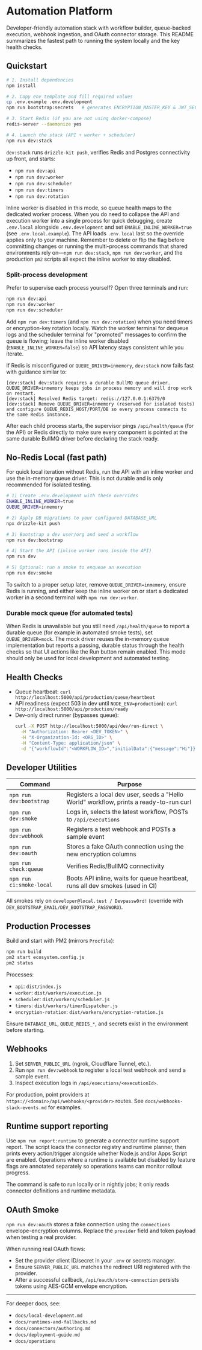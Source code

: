 # Automation Platform

Developer-friendly automation stack with workflow builder, queue-backed execution, webhook ingestion, and OAuth connector storage. This README summarizes the fastest path to running the system locally and the key health checks.

## Quickstart

```bash
# 1. Install dependencies
npm install

# 2. Copy env template and fill required values
cp .env.example .env.development
npm run bootstrap:secrets   # generates ENCRYPTION_MASTER_KEY & JWT_SECRET

# 3. Start Redis (if you are not using docker-compose)
redis-server --daemonize yes

# 4. Launch the stack (API + worker + scheduler)
npm run dev:stack
```

`dev:stack` runs `drizzle-kit push`, verifies Redis and Postgres connectivity up front, and starts:

- `npm run dev:api`
- `npm run dev:worker`
- `npm run dev:scheduler`
- `npm run dev:timers`
- `npm run dev:rotation`

Inline worker is disabled in this mode, so queue health maps to the dedicated worker process. When you do need to collapse the
API and execution worker into a single process for quick debugging, create `.env.local` alongside `.env.development` and set
`ENABLE_INLINE_WORKER=true` (see `.env.local.example`). The API loads `.env.local` last so the override applies only to your
machine. Remember to delete or flip the flag before committing changes or running the multi-process commands that shared
environments rely on—`npm run dev:stack`, `npm run dev:worker`, and the production `pm2` scripts all expect the inline worker to
stay disabled.

### Split-process development

Prefer to supervise each process yourself? Open three terminals and run:

```bash
npm run dev:api
npm run dev:worker
npm run dev:scheduler
```

Add `npm run dev:timers` (and `npm run dev:rotation`) when you need timers or encryption-key rotation locally. Watch the worker
terminal for dequeue logs and the scheduler terminal for "promoted" messages to confirm the queue is flowing; leave the inline
worker disabled (`ENABLE_INLINE_WORKER=false`) so API latency stays consistent while you iterate.

If Redis is misconfigured or `QUEUE_DRIVER=inmemory`, `dev:stack` now fails fast with guidance similar to:

```
[dev:stack] dev:stack requires a durable BullMQ queue driver. QUEUE_DRIVER=inmemory keeps jobs in process memory and will drop work on restart.
[dev:stack] Resolved Redis target: redis://127.0.0.1:6379/0
[dev:stack] Remove QUEUE_DRIVER=inmemory (reserved for isolated tests) and configure QUEUE_REDIS_HOST/PORT/DB so every process connects to the same Redis instance.
```

After each child process starts, the supervisor pings `/api/health/queue` (for the API) or Redis directly to make sure every component is pointed at the same durable BullMQ driver before declaring the stack ready.

## No-Redis Local (fast path)

For quick local iteration without Redis, run the API with an inline worker and use the in-memory queue driver. This is not durable and is only recommended for isolated testing.

```bash
# 1) Create .env.development with these overrides
ENABLE_INLINE_WORKER=true
QUEUE_DRIVER=inmemory

# 2) Apply DB migrations to your configured DATABASE_URL
npx drizzle-kit push

# 3) Bootstrap a dev user/org and seed a workflow
npm run dev:bootstrap

# 4) Start the API (inline worker runs inside the API)
npm run dev

# 5) Optional: run a smoke to enqueue an execution
npm run dev:smoke
```

To switch to a proper setup later, remove `QUEUE_DRIVER=inmemory`, ensure Redis is running, and either keep the inline worker on or start a dedicated worker in a second terminal with `npm run dev:worker`.

### Durable mock queue (for automated tests)

When Redis is unavailable but you still need `/api/health/queue` to report a durable queue (for example in automated smoke tests), set `QUEUE_DRIVER=mock`. The mock driver reuses the in-memory queue implementation but reports a passing, durable status through the health checks so that UI actions like the Run button remain enabled. This mode should only be used for local development and automated testing.

## Health Checks

- Queue heartbeat: `curl http://localhost:5000/api/production/queue/heartbeat`
- API readiness (expect 503 in dev until `NODE_ENV=production`): `curl http://localhost:5000/api/production/ready`
- Dev-only direct runner (bypasses queue):
  ```bash
  curl -X POST http://localhost:5000/api/dev/run-direct \
    -H "Authorization: Bearer <DEV_TOKEN>" \
    -H "X-Organization-Id: <ORG_ID>" \
    -H "Content-Type: application/json" \
    -d '{"workflowId":"<WORKFLOW_ID>","initialData":{"message":"Hi"}}'
  ```

## Developer Utilities

| Command | Purpose |
| --- | --- |
| `npm run dev:bootstrap` | Registers a local dev user, seeds a "Hello World" workflow, prints a ready-to-run curl |
| `npm run dev:smoke` | Logs in, selects the latest workflow, POSTs to `/api/executions` |
| `npm run dev:webhook` | Registers a test webhook and POSTs a sample event |
| `npm run dev:oauth` | Stores a fake OAuth connection using the new encryption columns |
| `npm run check:queue` | Verifies Redis/BullMQ connectivity |
| `npm run ci:smoke-local` | Boots API inline, waits for queue heartbeat, runs all dev smokes (used in CI) |

All smokes rely on `developer@local.test / Devpassw0rd!` (override with `DEV_BOOTSTRAP_EMAIL/DEV_BOOTSTRAP_PASSWORD`).

## Production Processes

Build and start with PM2 (mirrors `Procfile`):

```bash
npm run build
pm2 start ecosystem.config.js
pm2 status
```

Processes:
- `api`: `dist/index.js`
- `worker`: `dist/workers/execution.js`
- `scheduler`: `dist/workers/scheduler.js`
- `timers`: `dist/workers/timerDispatcher.js`
- `encryption-rotation`: `dist/workers/encryption-rotation.js`

Ensure `DATABASE_URL`, `QUEUE_REDIS_*`, and secrets exist in the environment before starting.

## Webhooks

1. Set `SERVER_PUBLIC_URL` (ngrok, Cloudflare Tunnel, etc.).
2. Run `npm run dev:webhook` to register a local test webhook and send a sample event.
3. Inspect execution logs in `/api/executions/<executionId>`.

For production, point providers at `https://<domain>/api/webhooks/<provider>` routes. See `docs/webhooks-slack-events.md` for examples.

## Runtime support reporting

Use `npm run report:runtime` to generate a connector runtime support report. The script loads the connector registry and runtime planner, then prints every action/trigger alongside whether Node.js and/or Apps Script are enabled. Operations where a runtime is available but disabled by feature flags are annotated separately so operations teams can monitor rollout progress.

The command is safe to run locally or in nightly jobs; it only reads connector definitions and runtime metadata.

## OAuth Smoke

`npm run dev:oauth` stores a fake connection using the `connections` envelope-encryption columns. Replace the `provider` field and token payload when testing a real provider.

When running real OAuth flows:

- Set the provider client ID/secret in your `.env` or secrets manager.
- Ensure `SERVER_PUBLIC_URL` matches the redirect URI registered with the provider.
- After a successful callback, `/api/oauth/store-connection` persists tokens using AES-GCM envelope encryption.

---

For deeper docs, see:

- `docs/local-development.md`
- `docs/runtimes-and-fallbacks.md`
- `docs/connectors/authoring.md`
- `docs/deployment-guide.md`
- `docs/operations`
